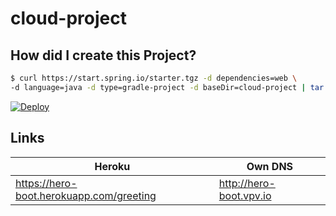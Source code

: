 # cloud-project

## How did I create this Project?

```bash
$ curl https://start.spring.io/starter.tgz -d dependencies=web \
-d language=java -d type=gradle-project -d baseDir=cloud-project | tar -xzvf -
```
[![Deploy](https://www.herokucdn.com/deploy/button.png)](https://heroku.com/deploy)

## Links


| Heroku                                   | Own DNS                                  |
| ---------------------------------------- | ---------------------------------------- |
| https://hero-boot.herokuapp.com/greeting | http://hero-boot.vpv.io                  |